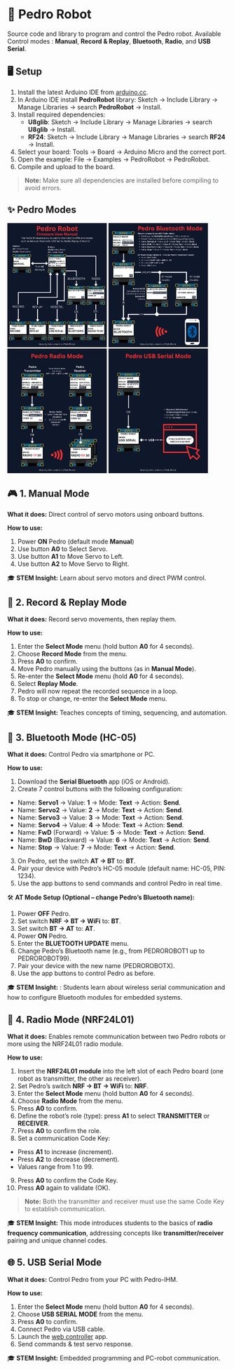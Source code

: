 # 📂 Pedro Robot

Source code and library to program and control the Pedro robot.
Available Control modes : **Manual**, **Record & Replay**, **Bluetooth**, **Radio**, and **USB Serial**.

## 🖥️ Setup

1. Install the latest Arduino IDE from [arduino.cc](https://www.arduino.cc/en/software).
2. In Arduino IDE install **PedroRobot** library: Sketch → Include Library → Manage Libraries → search **PedroRobot** → Install.
3. Install required dependencies:
   * **U8glib**: Sketch → Include Library → Manage Libraries → search **U8glib** → Install.
   * **RF24**: Sketch → Include Library → Manage Libraries → search **RF24** → Install.
4. Select your board: Tools → Board → Arduino Micro and the correct port.
5. Open the example: File → Examples → PedroRobot → PedroRobot.
6. Compile and upload to the board.

> **Note:** Make sure all dependencies are installed before compiling to avoid errors.

## ✨ Pedro Modes

<div align="left">
    <img src="img/1.png" width="45%">
    <img src="img/2.png" width="45%">
</div>
<div align="left">
    <img src="img/3.png" width="45%">
    <img src="img/4.png" width="45%">
</div>

## 🎮 1. Manual Mode

**What it does:** Direct control of servo motors using onboard buttons.

**How to use:**

1. Power **ON** Pedro (default mode **Manual**)
2. Use button **A0** to Select Servo.
3. Use button **A1** to Move Servo to Left.
4. Use button **A2** to Move Servo to Right.

🎓 **STEM Insight:** Learn about servo motors and direct PWM control.

## 🎥 2. Record & Replay Mode

**What it does:** Record servo movements, then replay them.

**How to use:**

1. Enter the **Select Mode** menu (hold button **A0** for 4 seconds).
2. Choose **Record Mode** from the menu.
3. Press **A0** to confirm.
4. Move Pedro manually using the buttons (as in **Manual Mode**).
5. Re-enter the **Select Mode** menu (hold **A0** for 4 seconds).
6. Select **Replay Mode**.
7. Pedro will now repeat the recorded sequence in a loop.
8. To stop or change, re-enter the **Select Mode** menu.

🎓 **STEM Insight:** Teaches concepts of timing, sequencing, and automation.

## 📶 3. Bluetooth Mode (HC-05)

**What it does:** Control Pedro via smartphone or PC.

**How to use:**

1. Download the **Serial Bluetooth** app (iOS or Android).
2. Create 7 control buttons with the following configuration:
* Name: **Servo1** → Value: **1** → Mode: **Text** → Action: **Send**.
* Name: **Servo2** → Value: **2** → Mode: **Text** → Action: **Send**.
* Name: **Servo3** → Value: **3** → Mode: **Text** → Action: **Send**.
* Name: **Servo4** → Value: **4** → Mode: **Text** → Action: **Send**.
* Name: **FwD** (Forward) → Value: **5** → Mode: **Text** → Action: **Send**.
* Name: **BwD** (Backward) → Value: **6** → Mode: **Text** → Action: **Send**.
* Name: **Stop** → Value: **7** → Mode: **Text** → Action: **Send**.
3. On Pedro, set the switch **AT → BT** to: **BT**.
4. Pair your device with Pedro’s HC-05 module (default name: HC-05, PIN: 1234).
5. Use the app buttons to send commands and control Pedro in real time.

🛠️ **AT Mode Setup (Optional – change Pedro’s Bluetooth name):**

1. Power **OFF** Pedro.
2. Set switch **NRF → BT → WiFi** to: **BT**.
3. Set switch **BT → AT** to: **AT**.
4. Power **ON** Pedro.
5. Enter the **BLUETOOTH UPDATE** menu.
6. Change Pedro’s Bluetooth name (e.g., from PEDROROBOT1 up to PEDROROBOT99).
7. Pair your device with the new name (PEDROROBOTX).
8. Use the app buttons to control Pedro as before.

🎓 **STEM Insight:** : Students learn about wireless serial communication and how to configure Bluetooth modules for embedded systems.

## 📡 4. Radio Mode (NRF24L01)

**What it does:** Enables remote communication between two Pedro robots or more using the NRF24L01 radio module.

**How to use:**

1. Insert the **NRF24L01 module** into the left slot of each Pedro board (one robot as transmitter, the other as receiver).
2. Set Pedro’s switch **NRF → BT → WiFi** to: **NRF**.
3. Enter the **Select Mode** menu (hold button **A0** for 4 seconds).
4. Choose **Radio Mode** from the menu.
5. Press **A0** to confirm.
6. Define the robot’s role (type): press **A1** to select **TRANSMITTER** or **RECEIVER**.
7. Press **A0** to confirm the role.
8. Set a communication Code Key:
* Press **A1** to increase (increment).
* Press **A2** to decrease (decrement).
* Values range from 1 to 99.
9. Press **A0** to confirm the Code Key.
10. Press **A0** again to validate (OK).

> **Note:** Both the transmitter and receiver must use the same Code Key to establish communication. 

🎓 **STEM Insight:** This mode introduces students to the basics of **radio frequency communication**, addressing concepts like **transmitter/receiver** pairing and unique channel codes.

## 🌐 5. USB Serial Mode

**What it does:** Control Pedro from your PC with Pedro-IHM.

**How to use:**

1. Enter the **Select Mode** menu (hold button **A0** for 4 seconds).
2. Choose **USB SERIAL MODE** from the menu.
3. Press **A0** to confirm.
4. Connect Pedro via USB cable.
5. Launch the [web controller](https://www.pedrobot.com/webController.html) app.
6. Send commands & test servo response.

🎓 **STEM Insight:** Embedded programming and PC-robot communication.

